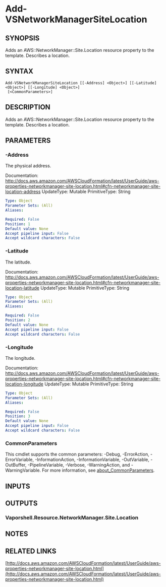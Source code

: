 # Add-VSNetworkManagerSiteLocation

## SYNOPSIS
Adds an AWS::NetworkManager::Site.Location resource property to the template.
Describes a location.

## SYNTAX

```
Add-VSNetworkManagerSiteLocation [[-Address] <Object>] [[-Latitude] <Object>] [[-Longitude] <Object>]
 [<CommonParameters>]
```

## DESCRIPTION
Adds an AWS::NetworkManager::Site.Location resource property to the template.
Describes a location.

## PARAMETERS

### -Address
The physical address.

Documentation: http://docs.aws.amazon.com/AWSCloudFormation/latest/UserGuide/aws-properties-networkmanager-site-location.html#cfn-networkmanager-site-location-address
UpdateType: Mutable
PrimitiveType: String

```yaml
Type: Object
Parameter Sets: (All)
Aliases:

Required: False
Position: 1
Default value: None
Accept pipeline input: False
Accept wildcard characters: False
```

### -Latitude
The latitude.

Documentation: http://docs.aws.amazon.com/AWSCloudFormation/latest/UserGuide/aws-properties-networkmanager-site-location.html#cfn-networkmanager-site-location-latitude
UpdateType: Mutable
PrimitiveType: String

```yaml
Type: Object
Parameter Sets: (All)
Aliases:

Required: False
Position: 2
Default value: None
Accept pipeline input: False
Accept wildcard characters: False
```

### -Longitude
The longitude.

Documentation: http://docs.aws.amazon.com/AWSCloudFormation/latest/UserGuide/aws-properties-networkmanager-site-location.html#cfn-networkmanager-site-location-longitude
UpdateType: Mutable
PrimitiveType: String

```yaml
Type: Object
Parameter Sets: (All)
Aliases:

Required: False
Position: 3
Default value: None
Accept pipeline input: False
Accept wildcard characters: False
```

### CommonParameters
This cmdlet supports the common parameters: -Debug, -ErrorAction, -ErrorVariable, -InformationAction, -InformationVariable, -OutVariable, -OutBuffer, -PipelineVariable, -Verbose, -WarningAction, and -WarningVariable. For more information, see [about_CommonParameters](http://go.microsoft.com/fwlink/?LinkID=113216).

## INPUTS

## OUTPUTS

### Vaporshell.Resource.NetworkManager.Site.Location
## NOTES

## RELATED LINKS

[http://docs.aws.amazon.com/AWSCloudFormation/latest/UserGuide/aws-properties-networkmanager-site-location.html](http://docs.aws.amazon.com/AWSCloudFormation/latest/UserGuide/aws-properties-networkmanager-site-location.html)

